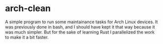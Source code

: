 # arch-clean

A simple program to run some maintainance tasks for Arch Linux devices. It was
previously done in bash, and I should have kept it that way because it was much
simpler. But for the sake of learning Rust I parallelized the work to make it a
bit faster.
